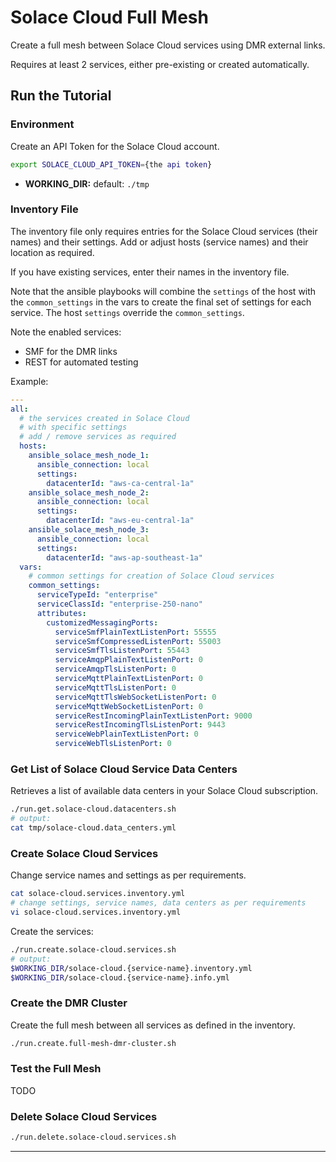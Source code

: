 # Solace Cloud Full Mesh

Create a full mesh between Solace Cloud services using DMR external links.

Requires at least 2 services, either pre-existing or created automatically.


## Run the Tutorial

### Environment
Create an API Token for the Solace Cloud account.

````bash
export SOLACE_CLOUD_API_TOKEN={the api token}
````

* **WORKING_DIR:** default: `./tmp`

### Inventory File

The inventory file only requires entries for the Solace Cloud services (their names) and their settings.
Add or adjust hosts (service names) and their location as required.

If you have existing services, enter their names in the inventory file.

Note that the ansible playbooks will combine the `settings` of the host with the `common_settings` in the vars to create the final set of settings for each service. The host `settings` override the `common_settings`.

Note the enabled services:
- SMF for the DMR links
- REST for automated testing

Example:
````yaml
---
all:
  # the services created in Solace Cloud
  # with specific settings
  # add / remove services as required
  hosts:
    ansible_solace_mesh_node_1:
      ansible_connection: local
      settings:
        datacenterId: "aws-ca-central-1a"
    ansible_solace_mesh_node_2:
      ansible_connection: local
      settings:
        datacenterId: "aws-eu-central-1a"
    ansible_solace_mesh_node_3:
      ansible_connection: local
      settings:
        datacenterId: "aws-ap-southeast-1a"
  vars:
    # common settings for creation of Solace Cloud services
    common_settings:
      serviceTypeId: "enterprise"
      serviceClassId: "enterprise-250-nano"
      attributes:
        customizedMessagingPorts:
          serviceSmfPlainTextListenPort: 55555
          serviceSmfCompressedListenPort: 55003
          serviceSmfTlsListenPort: 55443
          serviceAmqpPlainTextListenPort: 0
          serviceAmqpTlsListenPort: 0
          serviceMqttPlainTextListenPort: 0
          serviceMqttTlsListenPort: 0
          serviceMqttTlsWebSocketListenPort: 0
          serviceMqttWebSocketListenPort: 0
          serviceRestIncomingPlainTextListenPort: 9000
          serviceRestIncomingTlsListenPort: 9443
          serviceWebPlainTextListenPort: 0
          serviceWebTlsListenPort: 0
````

### Get List of Solace Cloud Service Data Centers

Retrieves a list of available data centers in your Solace Cloud subscription.

````bash
./run.get.solace-cloud.datacenters.sh
# output:
cat tmp/solace-cloud.data_centers.yml
````

### Create Solace Cloud Services

Change service names and settings as per requirements.
````bash
cat solace-cloud.services.inventory.yml
# change settings, service names, data centers as per requirements
vi solace-cloud.services.inventory.yml
````

Create the services:
````bash
./run.create.solace-cloud.services.sh
# output:
$WORKING_DIR/solace-cloud.{service-name}.inventory.yml
$WORKING_DIR/solace-cloud.{service-name}.info.yml
````

### Create the DMR Cluster

Create the full mesh between all services as defined in the inventory.

````bash
./run.create.full-mesh-dmr-cluster.sh
````

### Test the Full Mesh

TODO

### Delete Solace Cloud Services

````bash
./run.delete.solace-cloud.services.sh
````

---

